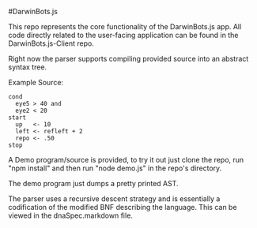 #DarwinBots.js

This repo represents the core functionality of the DarwinBots.js app. All
code directly related to the user-facing application can be found in
the DarwinBots.js-Client repo.

Right now the parser supports compiling provided source into an abstract
syntax tree.

Example Source:
```
cond
  eye5 > 40 and
  eye2 < 20
start
  up   <- 10
  left <- refleft + 2
  repo <- .50
stop
```

A Demo program/source is provided, to try it out just clone the repo,
run "npm install" and then run "node demo.js" in the repo's directory.

The demo program just dumps a pretty printed AST.

The parser uses a recursive descent strategy and is essentially a codification
of the modified BNF describing the language. This can be viewed in the
dnaSpec.markdown file.
